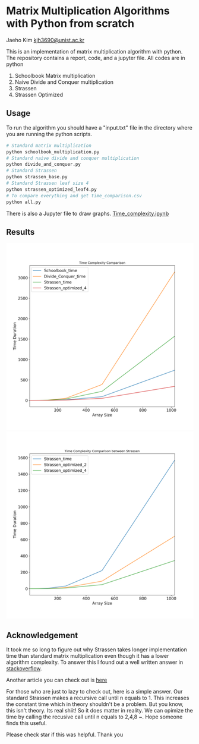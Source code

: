 # Matrix Multiplication Algorithms with Python from scratch
Jaeho Kim kjh3690@unist.ac.kr

This is an implementation of matrix multiplication algorithm with python. The repository contains a report, code, and a jupyter file. All codes are in python  

1. Schoolbook Matrix multiplication  
1. Naive Divide and Conquer multiplication
1. Strassen
1. Strassen Optimized


## Usage
To run the algorithm you should have a "input.txt" file in the directory where you are running the python scripts.


```bash
# Standard matrix multiplication
python schoolbook_multiplication.py
# Standard naive divide and conquer multiplication
python divide_and_conquer.py
# Standard Strassen 
python strassen_base.py
# Standard Strassen leaf size 4
python strassen_optimized_leaf4.py
# To compare everything and get time_comparison.csv
python all.py
```
There is also a Jupyter file to draw graphs.
[Time_complexity.ipynb](https://github.com/jaeho3690/Matrix_multiplication_python/blob/master/Time_complexity.ipynb)

## Results
![Time complexity for algorithms](/figures/time_complexity.png)
![Time complexity for Strassens](/figures/time_complexity_strassen.png)

## Acknowledgement
It took me so long to figure out why Strassen takes longer implementation time than standard
matrix multiplication even though it has a lower algorithm complexity. To answer this I found out a well written answer in [stackoverflow](https://stackoverflow.com/questions/11495723/why-is-strassen-matrix-multiplication-so-much-slower-than-standard-matrix-multip). 

Another article you can check out is [here](https://martin-thoma.com/strassen-algorithm-in-python-java-cpp/)

For those who are just to lazy to check out, here is a simple answer. Our standard Strassen makes a recursive call until n equals to 1. This increases the constant time which in theory shouldn't be a problem. But you know, this isn't theory. Its real shiit! So it does matter in reality. We can opimize the time by calling the recusive call until n equals to 2,4,8 ~. Hope someone finds this useful.

Please check star if this was helpful. Thank you

